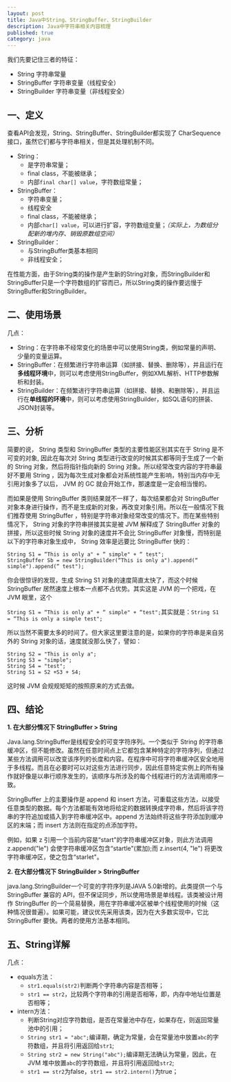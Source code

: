 ```yaml
---
layout: post
title: Java中String、StringBuffer、StringBuilder
description: Java中字符串相关内容梳理
published: true
category: java
---
```


我们先要记住三者的特征：

* String 字符串常量
* StringBuffer 字符串变量（线程安全）
* StringBuilder 字符串变量（非线程安全）

## 一、定义

查看API会发现，String、StringBuffer、StringBuilder都实现了 CharSequence接口，虽然它们都与字符串相关，但是其处理机制不同。

* String：
	* 是字符串常量；
	* final class，不能被继承；
	* 内部`final char[] value`，字符数组常量；
* StringBuffer：
	* 字符串变量；
	* 线程安全
	* final class，不能被继承；
	* 内部`char[] value`，可以进行扩容，字符数组变量；*（实际上，为数组分配新的堆内存、销毁原数组空间）*
* StringBuilder：
	* 与StringBuffer类基本相同
	* 非线程安全；

在性能方面，由于String类的操作是产生新的String对象，而StringBuilder和StringBuffer只是一个字符数组的扩容而已，所以String类的操作要远慢于StringBuffer和StringBuilder。

## 二、使用场景

几点：

* String：在字符串不经常变化的场景中可以使用String类，例如常量的声明、少量的变量运算。
* StringBuffer：在频繁进行字符串运算（如拼接、替换、删除等），并且运行在**多线程环境**中，则可以考虑使用StringBuffer，例如XML解析、HTTP参数解析和封装。
* StringBuilder：在频繁进行字符串运算（如拼接、替换、和删除等），并且运行在**单线程的环境**中，则可以考虑使用StringBuilder，如SQL语句的拼装、JSON封装等。

## 三、分析

简要的说， String 类型和 StringBuffer 类型的主要性能区别其实在于 String 是不可变的对象, 因此在每次对 String 类型进行改变的时候其实都等同于生成了一个新的 String 对象，然后将指针指向新的 String 对象。所以经常改变内容的字符串最好不要用 String ，因为每次生成对象都会对系统性能产生影响，特别当内存中无引用对象多了以后， JVM 的 GC 就会开始工作，那速度是一定会相当慢的。

而如果是使用 StringBuffer 类则结果就不一样了，每次结果都会对 StringBuffer 对象本身进行操作，而不是生成新的对象，再改变对象引用。所以在一般情况下我们推荐使用 StringBuffer ，特别是字符串对象经常改变的情况下。而在某些特别情况下， String 对象的字符串拼接其实是被 JVM 解释成了 StringBuffer 对象的拼接，所以这些时候 String 对象的速度并不会比 StringBuffer 对象慢，而特别是以下的字符串对象生成中， String 效率是远要比 StringBuffer 快的：

	String S1 = “This is only a" + “ simple" + “ test";
	StringBuffer Sb = new StringBuilder(“This is only a").append(“ simple").append(“ test");

你会很惊讶的发现，生成 String S1 对象的速度简直太快了，而这个时候 StringBuffer 居然速度上根本一点都不占优势。其实这是 JVM 的一个把戏，在 JVM 眼里，这个

`String S1 = “This is only a" + “ simple" + “test";`其实就是：`String S1 = “This is only a simple test";`

所以当然不需要太多的时间了。但大家这里要注意的是，如果你的字符串是来自另外的 String 对象的话，速度就没那么快了，譬如：

	String S2 = "This is only a";
	String S3 = "simple";
	String S4 = "test";
	String S1 = S2 +S3 + S4;

这时候 JVM 会规规矩矩的按照原来的方式去做。

## 四、结论

**1. 在大部分情况下 StringBuffer > String**

Java.lang.StringBuffer是线程安全的可变字符序列。一个类似于 String 的字符串缓冲区，但不能修改。虽然在任意时间点上它都包含某种特定的字符序列，但通过某些方法调用可以改变该序列的长度和内容。在程序中可将字符串缓冲区安全地用于多线程。而且在必要时可以对这些方法进行同步，因此任意特定实例上的所有操作就好像是以串行顺序发生的，该顺序与所涉及的每个线程进行的方法调用顺序一致。

StringBuffer 上的主要操作是 append 和 insert 方法，可重载这些方法，以接受任意类型的数据。每个方法都能有效地将给定的数据转换成字符串，然后将该字符串的字符追加或插入到字符串缓冲区中。append 方法始终将这些字符添加到缓冲区的末端；而 insert 方法则在指定的点添加字符。

例如，如果 z 引用一个当前内容是“start"的字符串缓冲区对象，则此方法调用 z.append("le") 会使字符串缓冲区包含“startle"(累加);而 z.insert(4, "le") 将更改字符串缓冲区，使之包含“starlet"。

**2. 在大部分情况下 StringBuilder > StringBuffer**

java.lang.StringBuilder一个可变的字符序列是JAVA 5.0新增的。此类提供一个与 StringBuffer 兼容的 API，但不保证同步，所以使用场景是单线程。该类被设计用作 StringBuffer 的一个简易替换，用在字符串缓冲区被单个线程使用的时候（这种情况很普遍）。如果可能，建议优先采用该类，因为在大多数实现中，它比 StringBuffer 要快。两者的使用方法基本相同。



## 五、String详解


几点：

* equals方法：
	* `str1.equals(str2)`判断两个字符串内容是否相等；
	* `str1 == str2`，比较两个字符串的引用是否相等，即，内存中地址位置是否相等；
* intern方法：
	* 判断String对应字符数组，是否在常量池中存在，如果存在，则返回常量池中的引用；
	* `String str1 = "abc";`编译期，确定为常量，会在常量池中放置`abc`的字符数组，并且将引用返回给`str1`;
	* `String str2 = new String("abc");`编译期无法确认为常量，因此，在JVM 堆中放置`abc`的字符数组，并且将引用返回给`str2`;
	* `str1 == str2`为false，`str1 == str2.intern()`为true；































[NingG]:    http://ningg.github.com  "NingG"











